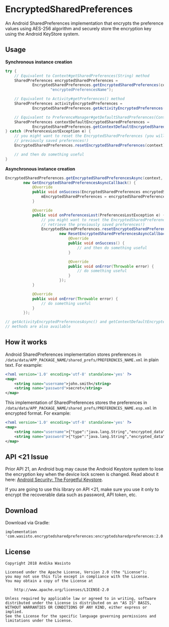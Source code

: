 EncryptedSharedPreferences
==========================

An Android SharedPreferences implementation that encrypts the preference values using AES-256
algorithm and securely store the encryption key using the Android KeyStore system.

Usage
-----

**Synchronous instance creation**

```java
try {
    // Equivalent to Context#getSharedPreferences(String) method
    SharedPreferences encryptedSharedPreferences =
            EncryptedSharedPreferences.getEncryptedSharedPreferences(context,
                    "encryptedPreferencesName");

    // Equivalent to Activity#getPreferences() method
    SharedPreferences activityEncryptedPreferences =
            EncryptedSharedPreferences.getActivityEncryptedPreferences(activity);

    // Equivalent to PreferenceManager#getDefaultSharedPreferences(Context) method
    SharedPreferences contextDefaultEncryptedSharedPreferences =
            EncryptedSharedPreferences.getContextDefaultEncryptedSharedPreferences(context);
} catch (PreferencesLostException e) {
    // you might want to reset the EncryptedSharedPreferences (you will not be able to retrieve the
    // previously saved preferences!)
    EncryptedSharedPreferences.resetEncryptedSharedPreferences(context);

    // and then do something useful
}
```

**Asynchronous instance creation**

```java
EncryptedSharedPreferences.getEncryptedSharedPreferencesAsync(context, "encryptedPreferencesName",
        new GetEncryptedSharedPreferencesAsyncCallback() {
            @Override
            public void onSuccess(EncryptedSharedPreferences encryptedSharedPreferences) {
                mEncryptedSharedPreferences = encryptedSharedPreferences;
            }

            @Override
            public void onPreferencesLost(PreferencesLostException e) {
                // you might want to reset the EncryptedSharedPreferences (you will not be able to
                // retrieve the previously saved preferences!)
                EncryptedSharedPreferences.resetEncryptedSharedPreferencesAsync(context,
                        new ResetEncryptedSharedPreferencesAsyncCallback() {
                            @Override
                            public void onSuccess() {
                                // and then do something useful
                            }

                            @Override
                            public void onError(Throwable error) {
                                // do something useful
                            }
                        });
            }

            @Override
            public void onError(Throwable error) {
                // do something useful
            }
        });

// getActivityEncryptedPreferencesAsync() and getContextDefaultEncryptedSharedPreferencesAsync()
// methods are also available
```

How it works
------------

Android SharedPreferences implementation stores preferences in
`/data/data/APP_PACKAGE_NAME/shared_prefs/PREFERENCES_NAME.xml` in plain text. For example:

```xml
<?xml version='1.0' encoding='utf-8' standalone='yes' ?>
<map>
    <string name="username">john.smith</string>
    <string name="password">secret</string>
</map>
```

This implementation of SharedPreferences stores the preferences in
`/data/data/APP_PACKAGE_NAME/shared_prefs/PREFERENCES_NAME.esp.xml` in encrypted format. For
example:

```xml
<?xml version='1.0' encoding='utf-8' standalone='yes' ?>
<map>
    <string name="username">{"type":"java.lang.String","encrypted_data":"BmApN75DMMAb\/xP6DBIvqA==\n","iv":"lW5GDGF5pNibgrDS6V0rKw==\n"}</string>
    <string name="password">{"type":"java.lang.String","encrypted_data":"WAC1z93PFMIP3ZgT1of6UQ==\n","iv":"zrmihzs19lKZ1AIwTu2SOA==\n"}</string>
</map>
```

API <21 Issue
-------------

Prior API 21, an Android bug may cause the Android Keystore system to lose the encryption key when
the device lock screen is changed. Read about it here:
[Android Security: The Forgetful Keystore](https://doridori.github.io/android-security-the-forgetful-keystore/#sthash.2oefHeqm.dpbs).

If you are going to use this library on API <21, make sure you use it only to encrypt the
recoverable data such as password, API token, etc.

Download
--------

Download via Gradle:

    implementation 'com.wasisto.encryptedsharedpreferences:encryptedsharedpreferences:2.0.3'

License
-------

    Copyright 2018 Andika Wasisto

    Licensed under the Apache License, Version 2.0 (the "License");
    you may not use this file except in compliance with the License.
    You may obtain a copy of the License at

        http://www.apache.org/licenses/LICENSE-2.0

    Unless required by applicable law or agreed to in writing, software
    distributed under the License is distributed on an "AS IS" BASIS,
    WITHOUT WARRANTIES OR CONDITIONS OF ANY KIND, either express or implied.
    See the License for the specific language governing permissions and
    limitations under the License.